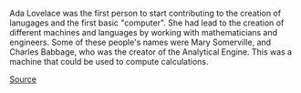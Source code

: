 Ada Lovelace was the first person to start contributing to the creation of lanugages and the first basic "computer". She had lead to the creation of different machines and languages by working with mathematicians and engineers. Some of these people's names were Mary Somerville, and Charles Babbage, who was the creator of the Analytical Engine. This was a machine that could be used to compute calculations. 

[Source](https://www.britannica.com/biography/Ada-Lovelace)
